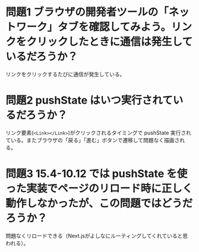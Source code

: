 # 問題1 ブラウザの開発者ツールの「ネットワーク」タブを確認してみよう。リンクをクリックしたときに通信は発生しているだろうか？

リンクをクリックするたびに通信が発生している。

# 問題2 pushState はいつ実行されているだろうか？

リンク要素(`<Link></Link>`)がクリックされるタイミングで pushState 実行されている。またブラウザの「戻る」「進む」ボタンで遷移して問題なく描画される。

# 問題3 15.4-10.12 では pushState を使った実装でページのリロード時に正しく動作しなかったが、この問題ではどうだろうか？

問題なくリロードできる（Next.jsがよしなにルーティングしてくれていると思われる）。
